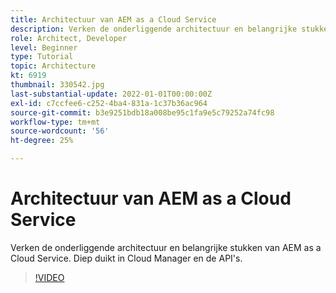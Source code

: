 ```yaml
---
title: Architectuur van AEM as a Cloud Service
description: Verken de onderliggende architectuur en belangrijke stukken van AEM as a Cloud Service. Diep duikt in Cloud Manager en de API's.
role: Architect, Developer
level: Beginner
type: Tutorial
topic: Architecture
kt: 6919
thumbnail: 330542.jpg
last-substantial-update: 2022-01-01T00:00:00Z
exl-id: c7ccfee6-c252-4ba4-831a-1c37b36ac964
source-git-commit: b3e9251bdb18a008be95c1fa9e5c79252a74fc98
workflow-type: tm+mt
source-wordcount: '56'
ht-degree: 25%

---
```


# Architectuur van AEM as a Cloud Service

Verken de onderliggende architectuur en belangrijke stukken van AEM as a Cloud Service. Diep duikt in Cloud Manager en de API&#39;s.

>[!VIDEO](https://video.tv.adobe.com/v/330542?quality=12&learn=on)
